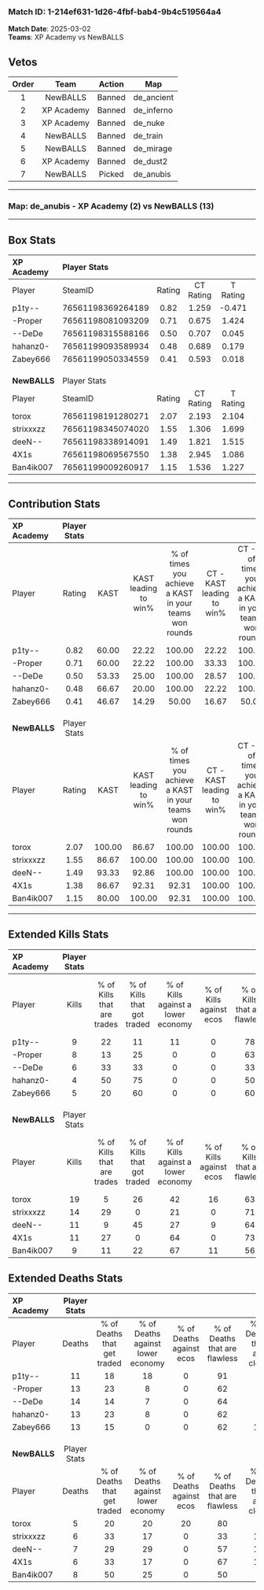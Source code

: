 ### Match ID: 1-214ef631-1d26-4fbf-bab4-9b4c519564a4  
**Match Date**: 2025-03-02  
**Teams**: XP Academy vs NewBALLS  

## Vetos  

| Order | Team | Action | Map |
| :---: | :--: | :----: | --- |
| 1 | NewBALLS | Banned | de_ancient |
| 2 | XP Academy | Banned | de_inferno |
| 3 | XP Academy | Banned | de_nuke |
| 4 | NewBALLS | Banned | de_train |
| 5 | NewBALLS | Banned | de_mirage |
| 6 | XP Academy | Banned | de_dust2 |
| 7 | NewBALLS | Picked | de_anubis |

---  

### **Map**: de_anubis - XP Academy (2) vs NewBALLS (13)  
---  

## Box Stats  

| **XP Academy** | Player Stats      |        |           |          |        |       |       |         |        |      |     |
| :- | :- | :-: | :-: | :-: | :-: | :-: | :-: | :-: | :-: | :-: | :-: |
| Player         | SteamID           | Rating | CT Rating | T Rating |  KAST  |  ADR  | Kills | Assists | Deaths | K/D  | HS% |
| p1ty--         | 76561198369264189 |  0.82  |   1.259   |  -0.471  | 60.00  | 55.9  |   9   |    2    |   11   | 0.82 | 55  |
| -Proper        | 76561198081093209 |  0.71  |   0.675   |  1.424   | 60.00  | 63.3  |   8   |    2    |   13   | 0.62 | 37  |
| --DeDe         | 76561198315588166 |  0.50  |   0.707   |  0.045   | 53.33  | 57.2  |   6   |    3    |   14   | 0.43 | 50  |
| hahanz0-       | 76561199093589934 |  0.48  |   0.689   |  0.179   | 66.67  | 42.4  |   4   |    4    |   13   | 0.31 | 25  |
| Zabey666       | 76561199050334559 |  0.41  |   0.593   |  0.018   | 46.67  | 55.5  |   5   |    0    |   13   | 0.38 | 20  |
|                |                   |        |           |          |        |       |       |         |        |      |     |
|                |                   |        |           |          |        |       |       |         |        |      |     |
|                |                   |        |           |          |        |       |       |         |        |      |     |
| **NewBALLS**   | Player Stats      |        |           |          |        |       |       |         |        |      |     |
| Player         | SteamID           | Rating | CT Rating | T Rating |  KAST  |  ADR  | Kills | Assists | Deaths | K/D  | HS% |
| torox          | 76561198191280271 |  2.07  |   2.193   |  2.104   | 100.00 | 113.9 |  19   |    0    |   5    | 3.80 | 36  |
| strixxxzz      | 76561198345074020 |  1.55  |   1.306   |  1.699   | 86.67  | 77.7  |  14   |    2    |   6    | 2.33 | 64  |
| deeN--         | 76561198338914091 |  1.49  |   1.821   |  1.515   | 93.33  | 98.6  |  11   |    7    |   7    | 1.57 | 45  |
| 4X1s           | 76561198069567550 |  1.38  |   2.945   |  1.086   | 86.67  | 76.1  |  11   |    4    |   6    | 1.83 | 72  |
| Ban4ik007      | 76561199009260917 |  1.15  |   1.536   |  1.227   | 80.00  | 75.1  |   9   |    4    |   8    | 1.13 | 77  |
---  

## Contribution Stats  

| **XP Academy** | Player Stats |        |                      |                                                        |                           |                                                             |                          |                                                            |
| :- | :-: | :-: | :-: | :-: | :-: | :-: | :-: | :-: |
| Player         |    Rating    |  KAST  | KAST leading to win% | % of times you achieve a KAST in your teams won rounds | CT - KAST leading to win% | CT - % of times you achieve a KAST in your teams won rounds | T - KAST leading to win% | T - % of times you achieve a KAST in your teams won rounds |
| p1ty--         |     0.82     | 60.00  |        22.22         |                         100.00                         |           22.22           |                           100.00                            |           0.00           |                            0.00                            |
| -Proper        |     0.71     | 60.00  |        22.22         |                         100.00                         |           33.33           |                           100.00                            |           0.00           |                            0.00                            |
| --DeDe         |     0.50     | 53.33  |        25.00         |                         100.00                         |           28.57           |                           100.00                            |           0.00           |                            0.00                            |
| hahanz0-       |     0.48     | 66.67  |        20.00         |                         100.00                         |           22.22           |                           100.00                            |           0.00           |                            0.00                            |
| Zabey666       |     0.41     | 46.67  |        14.29         |                         50.00                          |           16.67           |                            50.00                            |           0.00           |                            0.00                            |
|                |              |        |                      |                                                        |                           |                                                             |                          |                                                            |
|                |              |        |                      |                                                        |                           |                                                             |                          |                                                            |
|                |              |        |                      |                                                        |                           |                                                             |                          |                                                            |
| **NewBALLS**   | Player Stats |        |                      |                                                        |                           |                                                             |                          |                                                            |
| Player         |    Rating    |  KAST  | KAST leading to win% | % of times you achieve a KAST in your teams won rounds | CT - KAST leading to win% | CT - % of times you achieve a KAST in your teams won rounds | T - KAST leading to win% | T - % of times you achieve a KAST in your teams won rounds |
| torox          |     2.07     | 100.00 |        86.67         |                         100.00                         |          100.00           |                           100.00                            |          83.33           |                           100.00                           |
| strixxxzz      |     1.55     | 86.67  |        100.00        |                         100.00                         |          100.00           |                           100.00                            |          100.00          |                           100.00                           |
| deeN--         |     1.49     | 93.33  |        92.86         |                         100.00                         |          100.00           |                           100.00                            |          90.91           |                           100.00                           |
| 4X1s           |     1.38     | 86.67  |        92.31         |                         92.31                          |          100.00           |                           100.00                            |          90.00           |                           90.00                            |
| Ban4ik007      |     1.15     | 80.00  |        100.00        |                         92.31                          |          100.00           |                           100.00                            |          100.00          |                           90.00                            |
---  

## Extended Kills Stats  

| **XP Academy** | Player Stats |                            |                            |                                    |                         |                              |                                 |                                       |                    |           |
| :- | :-: | :-: | :-: | :-: | :-: | :-: | :-: | :-: | :-: | :-: |
| Player         |    Kills     | % of Kills that are trades | % of Kills that got traded | % of Kills against a lower economy | % of Kills against ecos | % of Kills that are flawless | % of Kills that are close duels | % of Kills that are assisted by flash | Pistol Round Kills | AWP Kills |
| p1ty--         |      9       |             22             |             11             |                 11                 |            0            |              78              |                0                |                   0                   |         3          |     5     |
| -Proper        |      8       |             13             |             25             |                 0                  |            0            |              63              |               13                |                   0                   |         0          |     1     |
| --DeDe         |      6       |             33             |             33             |                 0                  |            0            |              33              |               17                |                   0                   |         0          |     0     |
| hahanz0-       |      4       |             50             |             75             |                 0                  |            0            |              50              |               25                |                   0                   |         0          |     0     |
| Zabey666       |      5       |             20             |             60             |                 0                  |            0            |              60              |                0                |                  20                   |         0          |     0     |
|                |              |                            |                            |                                    |                         |                              |                                 |                                       |                    |           |
|                |              |                            |                            |                                    |                         |                              |                                 |                                       |                    |           |
|                |              |                            |                            |                                    |                         |                              |                                 |                                       |                    |           |
| **NewBALLS**   | Player Stats |                            |                            |                                    |                         |                              |                                 |                                       |                    |           |
| Player         |    Kills     | % of Kills that are trades | % of Kills that got traded | % of Kills against a lower economy | % of Kills against ecos | % of Kills that are flawless | % of Kills that are close duels | % of Kills that are assisted by flash | Pistol Round Kills | AWP Kills |
| torox          |      19      |             5              |             26             |                 42                 |           16            |              63              |                0                |                   0                   |         8          |     5     |
| strixxxzz      |      14      |             29             |             0              |                 21                 |            0            |              71              |                0                |                   0                   |         0          |     0     |
| deeN--         |      11      |             9              |             45             |                 27                 |            9            |              64              |                9                |                   0                   |         0          |     2     |
| 4X1s           |      11      |             27             |             0              |                 64                 |            0            |              73              |                0                |                   0                   |         1          |     2     |
| Ban4ik007      |      9       |             11             |             22             |                 67                 |           11            |              56              |               11                |                   0                   |         0          |     0     |
## Extended Deaths Stats  

| **XP Academy** | Player Stats |                             |                                   |                          |                               |                            |                           |               |
| :- | :-: | :-: | :-: | :-: | :-: | :-: | :-: | :-: |
| Player         |    Deaths    | % of Deaths that get traded | % of Deaths against lower economy | % of Deaths against ecos | % of Deaths that are flawless | % of Deaths that are close | % of Deaths while blinded | Deaths to AWP |
| p1ty--         |      11      |             18              |                18                 |            0             |              91               |             0              |             0             |       2       |
| -Proper        |      13      |             23              |                 8                 |            0             |              62               |             0              |             0             |       1       |
| --DeDe         |      14      |             14              |                 7                 |            0             |              64               |             0              |             0             |       1       |
| hahanz0-       |      13      |             23              |                 8                 |            0             |              62               |             0              |             0             |       3       |
| Zabey666       |      13      |             15              |                 0                 |            0             |              62               |             15             |             0             |       2       |
|                |              |                             |                                   |                          |                               |                            |                           |               |
|                |              |                             |                                   |                          |                               |                            |                           |               |
|                |              |                             |                                   |                          |                               |                            |                           |               |
| **NewBALLS**   | Player Stats |                             |                                   |                          |                               |                            |                           |               |
| Player         |    Deaths    | % of Deaths that get traded | % of Deaths against lower economy | % of Deaths against ecos | % of Deaths that are flawless | % of Deaths that are close | % of Deaths while blinded | Deaths to AWP |
| torox          |      5       |             20              |                20                 |            20            |              80               |             0              |             0             |       0       |
| strixxxzz      |      6       |             33              |                17                 |            0             |              33               |             17             |             0             |       1       |
| deeN--         |      7       |             29              |                29                 |            0             |              57               |             14             |            14             |       0       |
| 4X1s           |      6       |             33              |                17                 |            0             |              67               |             17             |             0             |       2       |
| Ban4ik007      |      8       |             50              |                25                 |            0             |              50               |             0              |             0             |       0       |
